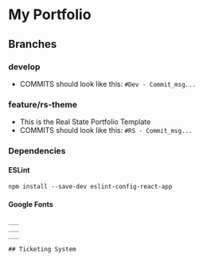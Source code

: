 # My Portfolio

## Branches

### develop
* COMMITS should look like this: ``#Dev - Commit_msg...``

### feature/rs-theme
* This is the Real State Portfolio Template
* COMMITS should look like this: ``#RS - Commit_msg...``

### Dependencies
#### ESLint
``npm install --save-dev eslint-config-react-app``

#### Google Fonts
````
___
___
___

## Ticketing System

